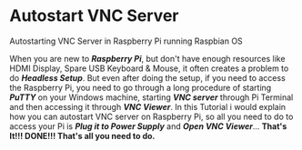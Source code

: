 # Autostart VNC Server
Autostarting VNC Server in Raspberry Pi running Raspbian OS

When you are new to ***Raspberry Pi***, but don't have enough resources like HDMI Display, Spare USB Keyboard & Mouse, it often creates a problem to do ***Headless Setup***. But even after doing the setup, if you need to access the Raspberry Pi, you need to go through a long procedure of starting ***PuTTY*** on your Windows machine, starting ***VNC server*** through Pi Terminal and then accessing it through ***VNC Viewer***. In this Tutorial i would explain how you can autostart VNC server on Raspberry Pi, so all you need to do to access your Pi is ***Plug it to Power Supply*** and ***Open VNC Viewer***...
**That's It!!! DONE!!! That's all you need to do.**

